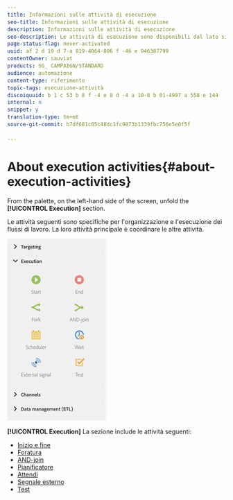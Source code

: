 ```yaml
---
title: Informazioni sulle attività di esecuzione
seo-title: Informazioni sulle attività di esecuzione
description: Informazioni sulle attività di esecuzione
seo-description: Le attività di esecuzione sono disponibili dal lato sinistro della schermata.
page-status-flag: never-activated
uuid: af 2 d 19 d 7-a 819-4064-806 f -46 e 946387799
contentOwner: sauviat
products: SG_ CAMPAIGN/STANDARD
audience: automazione
content-type: riferimento
topic-tags: esecuzione-attività
discoiquuid: b 1 c 53 b 8 f -4 e 8 d -4 a 10-8 b 01-4997 a 558 e 144
internal: n
snippet: y
translation-type: tm+mt
source-git-commit: b7df681c05c48dc1fc9873b1339fbc756e5e0f5f

---
```



# About execution activities{#about-execution-activities}

From the palette, on the left-hand side of the screen, unfold the **[!UICONTROL Execution]** section.

Le attività seguenti sono specifiche per l'organizzazione e l'esecuzione dei flussi di lavoro. La loro attività principale è coordinare le altre attività.

![](assets/wkf_execution_activities.png)

**[!UICONTROL Execution]** La sezione include le attività seguenti:

* [Inizio e fine](../../automating/using/start-and-end.md)
* [Foratura](../../automating/using/fork.md)
* [AND-join](../../automating/using/and-join.md)
* [Pianificatore](../../automating/using/scheduler.md)
* [Attendi](../../automating/using/wait.md)
* [Segnale esterno](../../automating/using/external-signal.md)
* [Test](../../automating/using/test.md)

